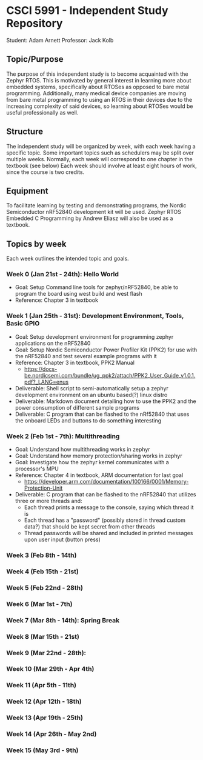 # CSCI 5991 - Independent Study Repository
Student: Adam Arnett
Professor: Jack Kolb

## Topic/Purpose
The purpose of this independent study is to become acquainted with the Zephyr RTOS. This is motivated by general interest in learning more about embedded systems, specifically about RTOSes as opposed to bare metal programming. Additionally, many medical device companies are moving from bare metal programming to using an RTOS in their devices due to the increasing complexity of said devices, so learning about RTOSes would be useful professionally as well.

## Structure
The independent study will be organized by week, with each week having a specific topic. Some important topics such as schedulers may be split over multiple weeks. Normally, each week will correspond to one chapter in the textbook (see below) Each week should involve at least eight hours of work, since the course is two credits.

## Equipment
To facilitate learning by testing and demonstrating programs, the Nordic Semiconductor nRF52840 development kit will be used. Zephyr RTOS Embedded C Programming by Andrew Eliasz will also be used as a textbook.

## Topics by week
Each week outlines the intended topic and goals.

### Week 0 (Jan 21st - 24th): Hello World
 - Goal: Setup Command line tools for zephyr/nRF52840, be able to program the board using west build and west flash
 - Reference: Chapter 3 in textbook

### Week 1 (Jan 25th - 31st): Development Environment, Tools, Basic GPIO
 - Goal: Setup development environment for programming zephyr applications on the nRF52840
 - Goal: Setup Nordic Semiconductor Power Profiler Kit (PPK2) for use with the nRF52840 and test several example programs with it
 - Reference: Chapter 3 in textbook, PPK2 Manual
   - https://docs-be.nordicsemi.com/bundle/ug_ppk2/attach/PPK2_User_Guide_v1.0.1.pdf?_LANG=enus
 - Deliverable: Shell script to semi-automatically setup a zephyr development environment on an ubuntu based(?) linux distro
 - Deliverable: Markdown document detailing how to use the PPK2 and the power consumption of different sample programs
 - Deliverable: C program that can be flashed to the nRf52840 that uses the onboard LEDs and buttons to do something interesting

### Week 2 (Feb 1st - 7th): Multithreading
 - Goal: Understand how multithreading works in zephyr
 - Goal: Understand how memory protection/sharing works in zephyr
 - Goal: Investigate how the zephyr kernel communicates with a processor's MPU
 - Reference: Chapter 4 in textbook, ARM documentation for last goal
   - https://developer.arm.com/documentation/100166/0001/Memory-Protection-Unit
 - Deliverable: C program that can be flashed to the nRF52840 that utilizes three or more threads and:
   - Each thread prints a message to the console, saying which thread it is
   - Each thread has a "password" (possibly stored in thread custom data?) that should be kept secret from other threads
   - Thread passwords will be shared and included in printed messages upon user input (button press)

### Week 3 (Feb 8th - 14th)

### Week 4 (Feb 15th - 21st)

### Week 5 (Feb 22nd - 28th)

### Week 6 (Mar 1st - 7th)

### Week 7 (Mar 8th - 14th): Spring Break

### Week 8 (Mar 15th - 21st)

### Week 9 (Mar 22nd - 28th):

### Week 10 (Mar 29th - Apr 4th)

### Week 11 (Apr 5th - 11th)

### Week 12 (Apr 12th - 18th)

### Week 13 (Apr 19th - 25th)

### Week 14 (Apr 26th - May 2nd)

### Week 15 (May 3rd - 9th)

